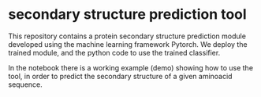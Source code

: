 # secondary structure prediction tool

This repository contains a protein secondary structure prediction module developed using the machine learning framework Pytorch.
We deploy the trained module, and the python code to use the trained classifier.

In the notebook there is a working example (demo) showing how to use the tool, in order to predict the secondary structure of a given aminoacid sequence.
